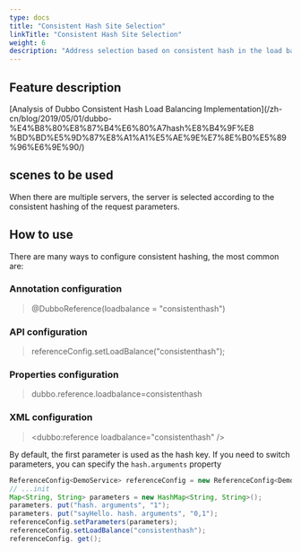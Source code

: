 ```yaml
---
type: docs
title: "Consistent Hash Site Selection"
linkTitle: "Consistent Hash Site Selection"
weight: 6
description: "Address selection based on consistent hash in the load balancing phase"
---
```

## Feature description

[Analysis of Dubbo Consistent Hash Load Balancing Implementation](/zh-cn/blog/2019/05/01/dubbo-%E4%B8%80%E8%87%B4%E6%80%A7hash%E8%B4%9F%E8 %BD%BD%E5%9D%87%E8%A1%A1%E5%AE%9E%E7%8E%B0%E5%89%96%E6%9E%90/)

## scenes to be used

When there are multiple servers, the server is selected according to the consistent hashing of the request parameters.

## How to use

There are many ways to configure consistent hashing, the most common are:

### Annotation configuration

> @DubboReference(loadbalance = "consistenthash")

### API configuration

> referenceConfig.setLoadBalance("consistenthash");

### Properties configuration

> dubbo.reference.loadbalance=consistenthash

### XML configuration

> <dubbo:reference loadbalance="consistenthash" />

By default, the first parameter is used as the hash key. If you need to switch parameters, you can specify the `hash.arguments` property

```java
ReferenceConfig<DemoService> referenceConfig = new ReferenceConfig<DemoService>();
// ...init
Map<String, String> parameters = new HashMap<String, String>();
parameters. put("hash. arguments", "1");
parameters. put("sayHello. hash. arguments", "0,1");
referenceConfig.setParameters(parameters);
referenceConfig.setLoadBalance("consistenthash");
referenceConfig. get();
```
